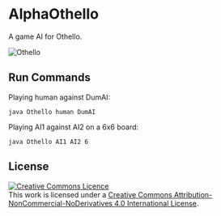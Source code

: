 # AlphaOthello

A game AI for Othello.

![Othello](https://www.odense-marcipan.dk/imagegen.ashx?image=/media/986752/othellokage-1.jpg "Othello")


## Run Commands

Playing human against DumAI:

`java Othello human DumAI`


Playing AI1 against AI2 on a 6x6 board:

`java Othello AI1 AI2 6`


## License

<a rel="license" href="http://creativecommons.org/licenses/by-nc-nd/4.0/"><img alt="Creative Commons Licence" style="border-width:0" src="https://i.creativecommons.org/l/by-nc-nd/4.0/88x31.png" /></a><br />This work is licensed under a <a rel="license" href="http://creativecommons.org/licenses/by-nc-nd/4.0/">Creative Commons Attribution-NonCommercial-NoDerivatives 4.0 International License</a>.
